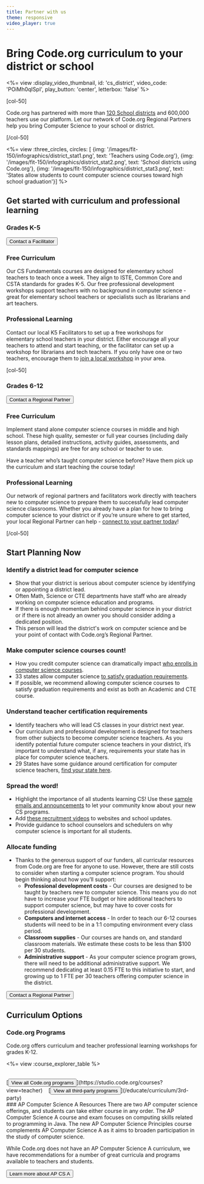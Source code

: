 ```yaml
---
title: Partner with us
theme: responsive
video_player: true
---
```

<link href='/shared/css/course-explorer.css', rel='stylesheet'></link>
<script src="<%= minifiable_asset_path('js/code.org/public/educate/curriculum/courses.js') %>"></script>

# Bring Code.org curriculum to your district or school

<div class="col-50" style="padding-right: 20px">

<%= view :display_video_thumbnail, id: 'cs_district', video_code: 'POiMh0qISpI', play_button: 'center', letterbox: 'false' %>

</div>

[col-50]

Code.org has partnered with more than [120 School districts](/educate/district/partners) and 600,000 teachers use our platform. Let our network of Code.org Regional Partners help you bring Computer Science to your school or district.

[/col-50]

<div style="clear:both"></div>

<%= view :three_circles, circles: [
{img: '/images/fit-150/infographics/district_stat1.png', text: 'Teachers using Code.org'},
{img: '/images/fit-150/infographics/district_stat2.png', text: 'School districts using Code.org'},
{img: '/images/fit-150/infographics/district_stat3.png', text: 'States allow students to count computer science courses toward high school graduation'}] %>

## Get started with curriculum and professional learning

<div class="col-50" style="padding-right: 20px">

<h3><strong>Grades K-5</strong></h3>
<a href="/educate/professional-learning/cs-fundamentals-directory"><button>Contact a Facilitator</button></a>

<h3>Free Curriculum</h3>

Our CS Fundamentals courses are designed for elementary school teachers to teach once a week. They align to ISTE, Common Core and CSTA standards for grades K-5. Our free professional development workshops support teachers with no background in computer science - great for elementary school teachers or specialists such as librarians and art teachers. 

<h3>Professional Learning</h3>

Contact our local K5 Facilitators to set up a free workshops for elementary school teachers in your district. Either encourage all your teachers to attend and start teaching, or the facilitator can set up a workshop for librarians and tech teachers. If you only have one or two teachers, encourage them to <a href="/professional-development-workshops">join a local workshop</a> in your area.

</div>

[col-50]

### **Grades 6-12**	
[<button>Contact a Regional Partner</button>](/)

### Free Curriculum

Implement stand alone computer science courses in middle and high school. These high quality, semester or full year courses (including daily lesson plans, detailed instructions, activity guides, assessments, and standards mappings) are free for any school or teacher to use.

Have a teacher who’s taught computer science before? Have them pick up the curriculum and start teaching the course today!

### Professional Learning

Our network of regional partners and facilitators work directly with teachers new to computer science to prepare them to successfully lead computer science classrooms. Whether you already have a plan for how to bring computer science to your district or if you’re unsure where to get started, your local Regional Partner can help - [connect to your partner today](/)!

[/col-50]

<div style="clear: both;"></div>


## Start Planning Now 

### Identify a district lead for computer science

- Show that your district is serious about computer science by identifying or appointing a district lead.
- Often Math, Science or CTE departments have staff who are already working on computer science education and programs. 
- If there is enough momentum behind computer science in your district or if there is not already an owner you should consider adding a dedicated position.
- This person will lead the district's work on computer science and be your point of contact with Code.org’s Regional Partner.

### Make computer science courses count!

- How you credit computer science can dramatically impact [who enrolls in computer science courses](https://www.google.com/url?q=http://blog.code.org/post/121123281798/md&sa=D&ust=1503429211525000&usg=AFQjCNGbt8TOF423vE4k2IeeeLdM__wZuw).
- 33 states allow computer science [to satisfy graduation requirements](/promote).
- If possible, we recommend allowing computer science courses to satisfy graduation requirements and exist as both an Academic and CTE course.

### Understand teacher certification requirements 

- Identify teachers who will lead CS classes in your district next year.
- Our curriculum and professional development is designed for teachers from other subjects to become computer science teachers.  As you identify potential future computer science teachers in your district, it’s important to understand what, if any, requirements your state has in place for computer science teachers.
- 29 States have some guidance around certification for computer science teachers, [find your state here](https://docs.google.com/spreadsheets/d/1YtTVcpQXoZz0IchihwGOihaCNeqCz2HyLwaXYpyb2SQ/pubhtml#).

### Spread the word!

- Highlight the importance of all students learning CS! Use these [sample emails and announcements](https://code.org/educate/resources/recruit#blurbs) to let your community know about your new CS programs.
- Add [these recruitment videos](/educate/resources/recruit#videos) to websites and school updates.
- Provide guidance to school counselors and schedulers on why computer science is important for all students.

### Allocate funding

- Thanks to the generous support of our funders, all curricular resources from Code.org are free for anyone to use.  However, there are still costs to consider when starting a computer science program.  You should begin thinking about how you’ll support:
	- **Professional development costs** - Our courses are designed to be taught by teachers new to computer science. This means you do not have to increase your FTE budget or hire additional teachers to support computer science, but may have to cover costs for professional development.
	- **Computers and internet access** - In order to teach our 6-12 courses students will need to be in a 1:1 computing environment every class period.
	- **Classroom supplies** -  Our courses are hands on, and standard classroom materials.  We estimate these costs to be less than $100 per 30 students.
	- **Administrative support** - As your computer science program grows, there will need to be additional administrative support. We recommend dedicating at least 0.15 FTE to this initiative to start, and growing up to 1 FTE per 30 teachers offering computer science in the district.

[<button>Contact a Regional Partner</button>](/)

## Curriculum Options

### Code.org Programs
Code.org offers curriculum and teacher professional learning workshops for grades K-12.

<%= view :course_explorer_table %>

<br>
[<button>View all Code.org programs</button>](https://studio.code.org/courses?view=teacher) &nbsp;&nbsp; [<button>View all third-party programs</button>](/educate/curriculum/3rd-party)
 
<br>
### AP Computer Science A Resources
There are two AP computer science offerings, and students can take either course in any order. The AP Computer Science A course and exam focuses on computing skills related to programming in Java. The new AP Computer Science Principles course complements AP Computer Science A as it aims to broaden participation in the study of computer science.

While Code.org does not have an AP Computer Science A curriculum, we have recommendations for a number of great curricula and programs available to teachers and students.

[<button>Learn more about AP CS A</button>](/educate/curriculum/apcsa)




